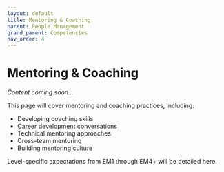 ```yaml
---
layout: default
title: Mentoring & Coaching
parent: People Management
grand_parent: Competencies
nav_order: 4
---
```


# Mentoring & Coaching

*Content coming soon...*

This page will cover mentoring and coaching practices, including:

- Developing coaching skills
- Career development conversations
- Technical mentoring approaches
- Cross-team mentoring
- Building mentoring culture

Level-specific expectations from EM1 through EM4+ will be detailed here.